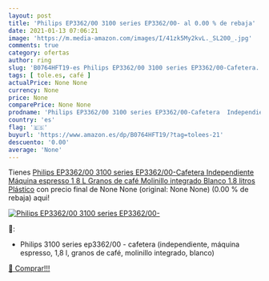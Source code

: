 ```yaml
---
layout: post
title: 'Philips EP3362/00 3100 series EP3362/00- al 0.00 % de rebaja'
date: 2021-01-13 07:06:21
image: 'https://m.media-amazon.com/images/I/41zk5My2kvL._SL200_.jpg'
comments: true
category: ofertas
author: ring
slug: 'B0764HFT19-es Philips EP3362/00 3100 series EP3362/00-Cafetera...'
tags: [ tole.es, café ]
actualPrice: None None
currency: None
price: None
comparePrice: None None
prodname: 'Philips EP3362/00 3100 series EP3362/00-Cafetera  Independiente  Máquina espresso  1 8 L  Granos de café  Molinillo integrado  Blanco   1.8 litros  Plástico'
country: 'es'
flag: '🇪🇸'
buyurl: 'https://www.amazon.es/dp/B0764HFT19/?tag=tolees-21'
descuento: '0.00'
average: 'None'
---
```


Tienes [Philips EP3362/00 3100 series EP3362/00-Cafetera  Independiente  Máquina espresso  1 8 L  Granos de café  Molinillo integrado  Blanco   1.8 litros  Plástico](https://www.amazon.es/dp/B0764HFT19/?tag=tolees-21) con precio final de  None None (original: None None) (0.00 %  de rebaja) aqui!

[![Philips EP3362/00 3100 series EP3362/00-](https://m.media-amazon.com/images/I/41zk5My2kvL._SL200_.jpg)](https://www.amazon.es/dp/B0764HFT19/?tag=tolees-21)

🔎:

- Philips 3100 series ep3362/00 - cafetera (independiente, máquina espresso, 1,8 l, granos de café, molinillo integrado, blanco)

[🛒 Comprar!!!](https://www.amazon.es/dp/B0764HFT19/?tag=tolees-21)
